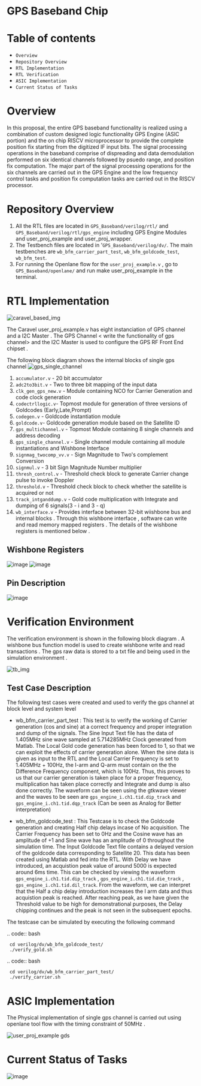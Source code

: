 GPS Baseband Chip
====================

Table of contents
=================

-  `Overview `
-  `Repository Overview`
-  `RTL Implementation `
-  `RTL Verification `
-  `ASIC Implementation `
-  `Current Status of Tasks  `

Overview
========
In this proposal, the entire GPS baseband functionality is realized using a combination of custom designed logic functionality GPS Engine (ASIC portion) and the on chip RISCV microprocessor to provide the complete position fix starting from the digitized IF input bits. The signal processing operations in the baseband comprise of dispreading and data demodulation performed on six identical channels followed by psuedo range, and position fix computation. The major part of the signal processing operations for the six channels are carried out in the GPS Engine and the low frequency control tasks and position fix computation tasks are carried out in the RISCV processor.

Repository Overview
===================
1. All the RTL files are located in `GPS_Baseband/verilog/rtl/` and `GPS_Baseband/verilog/rtl/gps_engine` including GPS Engine Modules and user_proj_example and user_proj_wrapper.
2. The Testbench files are located in '`GPS_Baseband/verilog/dv/`. The main testbenches are `wb_bfm_carrier_part_test`, `wb_bfm_goldcode_test`, `wb_bfm_test`.
3. For running the Openlane flow for the `user_proj_example.v` , go to `GPS_Baseband/openlane/` and run make user_proj_example in the terminal.

RTL Implementation
========
![caravel_based_img](https://user-images.githubusercontent.com/88964390/138535599-c008bcb2-fc9a-4cb0-b36b-a32f13a39cce.png)

The Caravel user_proj_example.v has eight instanciation of GPS channel and a I2C Master . The GPS Channel < write the functionality of gps channel> and the I2C Master is used to configure the GPS RF Front End chipset .

The following block diagram shows the internal blocks of single gps channel 
![gps_single_channel](https://user-images.githubusercontent.com/88964390/138535817-e26fe5bf-d545-4786-bf1d-8c33a29dbd9a.png)


1. `accumulator.v` - 20 bit accumulator 
2. `adc2to3bit.v` - Two to three bit mapping of the input data
3. `clk_gen_gps_new.v` - Module containing NCO for Carrier Generation and code clock generation
4. `codectrllogic.v`- Topmost module for generation of three versions of Goldcodes (Early,Late,Prompt)
5. `codegen.v` - Goldcode instantiation module
6. `goldcode.v`- Goldcode generation module based on the Satellite ID
7. `gps_multichannel.v` - Topmost Module containing 8 single channels and address decoding
8. `gps_single_channel.v` - Single channel module containing all module instantiations and Wishbone Interface
9. `signmag_twocomp_vv.v` - Sign Magnitude to Two's complement Conversion
10. `signmul.v` - 3 bit Sign Magnitude Number multiplier
11. `thresh_control.v` - Threshold check block to generate Carrier change pulse to invoke Doppler
12. `threshold.v` - Threshold check block to check whether the satellite is acquired or not
13. `track_intganddump.v` - Gold code multiplication with Integrate and dumping of 6 signals(3 - i and 3 - q)
14. `wb_interface.v` - Provides interface between 32-bit wiishbone bus and internal blocks . Through this wishbone interface , software can write and read memory mapped registers . The details of the wishbone registers is mentioned below .

Wishbone Registers
----------------
														
![image](https://user-images.githubusercontent.com/88964390/138536387-8cfaa180-f718-4f0a-a099-f3cd0043cd8c.png)
![image](https://user-images.githubusercontent.com/88964390/138536464-3aecfafd-0c37-43ba-8770-c287126a40ea.png)

Pin Description
----------------

![image](https://user-images.githubusercontent.com/88964390/138536527-58f45c08-142e-477e-9469-e3dce5b03dce.png)

Verification Environment 
========
The verification environment is shown in the following block diagram . A wishbone bus function model is used to create wishbone write and read transactions . The gps raw data is stored to a txt file and being used in the simulation environment .

![tb_img](https://user-images.githubusercontent.com/88964390/138536675-274e7149-0dc1-4842-97ce-edc6ff4be3a8.png)

Test Case Description
----------------
The following test cases were created and used to verify the gps channel at block level and system level 

- wb_bfm_carrier_part_test : This test is to verify the working of Carrier generation (cos and sine) at a correct frequency and proper integration and dump of the signals. 
The Sine Input Text file has the data of 1.405MHz sine wave sampled at 5.714285MHz Clock generated from Matlab. The Local Gold code generation has been forced to 1, so that we can exploit the effects of carrier generation alone. When the sine data is given as input to the RTL and the Local Carrier Frequency is set to 1.405MHz + 100Hz, the I-arm and Q-arm must contain on the the Difference Frequency component, which is 100Hz. 
Thus, this proves to us that our carrier generation is taken place for a proper frequency, multiplication has taken place correctly and Integrate and dump is also done correctly.
The waveform can be seen using the gtkwave viewer and the waves to be seen are `gps_engine_i.ch1.tid.dip_track` and `gps_engine_i.ch1.tid.dqp_track` (Can be seen as Analog for Better interpretation)

- wb_bfm_goldcode_test : This Testcase is to check the Goldcode generation and creating Half chip delays incase of No acquisition. The Carrier Frequency has been set to 0Hz and the Cosine wave has an amplitude of +1 and Sine wave has an amplitude of 0 throughout the simulation time. 
The Input Goldcode Text file contains a delayed version of the goldcode data corresponding to Satellite 20. This data has been created using Matlab and fed into the RTL. With Delay we have introduced, an acquistion peak value of around 5000 is expected around 6ms time.
This can be checked by viewing the waveform `gps_engine_i.ch1.tid.dip_track` , `gps_engine_i.ch1.tid.die_track` , `gps_engine_i.ch1.tid.dil_track`.
From the waveform, we can interpret that the Half a chip delay introduction increases the I arm data and thus acquistion peak is reached. After reaching peak, as we have given the Threshold value to be high for demonstrational purposes, the Delay chipping continues and the peak is not seen in the subsequent epochs.

The testcase can be simulated by executing the following command 

.. code:: bash

     cd verilog/dv/wb_bfm_goldcode_test/
     ./verify_gold.sh

.. code:: bash

     cd verilog/dv/wb_bfm_carrier_part_test/
     ./verify_carrier.sh
	

ASIC Implementation  
========
	
The Physical implementation of single gps channel is carried out using openlane tool flow with the timing constraint of 50MHz .
	
![user_proj_example gds](https://user-images.githubusercontent.com/88964390/138538843-23880db7-d4f7-4e24-a8b3-6b2377f5d692.png)
	

Current Status of Tasks 
========

![image](https://user-images.githubusercontent.com/88964390/138555379-cf1b456e-c435-4516-bb30-61e0a7adbc9e.png)


	






